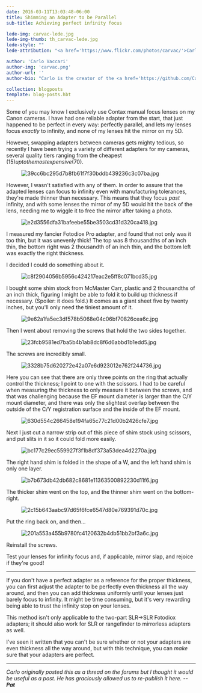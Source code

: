 ```yaml
---
date: 2016-03-11T13:03:48-06:00 
title: Shimming an Adapter to be Parallel
sub-title: Achieving perfect infinity focus 

lede-img: carvac-lede.jpg
lede-img-thumb: th_carvac-lede.jpg
lede-style: ""
lede-attribution: "<a href='https://www.flickr.com/photos/carvac/'>Carlo Vaccari</a> <a class='cc' href='https://creativecommons.org/licenses/by-sa/3.0/' title='Creative Commons, by Attribution Share-Alike'>cba</a>"

author: 'Carlo Vaccari'
author-img: 'carvac.png'
author-url: ''
author-bio: "Carlo is the creator of the <a href='https://github.com/CarVac/filmulator-gui'>Filmulator</a> project and owns too many manual lenses.<br>You can find his photography on <a href='https://www.flickr.com/photos/carvac/'>Flickr</a> and his <a href='https://github.com/CarVac'>projects on Github</a>."

collection: blogposts 
template: blog-posts.hbt
---
```


Some of you may know I exclusively use Contax manual focus lenses on my Canon cameras. I have had one reliable adapter from the start, that just happened to be perfect in every way: perfectly parallel, and lets my lenses focus *exactly* to infinity, and none of my lenses hit the mirror on my 5D.


However, swapping adapters between cameras gets mighty tedious, so recently I have been trying a variety of different adapters for my cameras, several quality tiers ranging from the cheapest ($15) up to the most expensive ($70).

<!-- more -->

<figure>
<img src='39cc6bc295d7b8fb61f7f30bddb439236c3c07ba.jpg' alt='39cc6bc295d7b8fb61f7f30bddb439236c3c07ba.jpg'>
</figure>

However, I wasn't satisfied with any of them. In order to assure that the adapted lenses can focus to infinity even with manufacturing tolerances, they're made thinner than necessary. This means that they focus *past* infinity, and with some lenses the mirror of my 5D would hit the back of the lens, needing me to wiggle it to free the mirror after taking a photo.

<figure>
<img src='e2d3556dfa31bafeebe55be3503cd31d320ca418.jpg' alt='e2d3556dfa31bafeebe55be3503cd31d320ca418.jpg'>
</figure>

I measured my fancier Fotodiox Pro adapter, and found that not only was it too thin, but it was unevenly thick! The top was 8 thousandths of an inch thin, the bottom right was 2 thousandth of an inch thin, and the bottom left was exactly the right thickness.

I decided I could do something about it.

<figure>
<img src='c8f2904056b5956c424217eac2e5ff8c071bcd35.jpg' alt='c8f2904056b5956c424217eac2e5ff8c071bcd35.jpg'>
</figure>

I bought some shim stock from McMaster Carr, plastic and 2 thousandths of an inch thick, figuring I might be able to fold it to build up thickness if necessary. (Spoiler: it does fold.) It comes as a giant sheet five by twenty inches, but you'll only need the tiniest amount of it.

<figure>
<img src='9e62a1fa5ec3df578b5068e04c06bf70826cea6c.jpg' alt='9e62a1fa5ec3df578b5068e04c06bf70826cea6c.jpg'>
</figure>

Then I went about removing the screws that hold the two sides together.

<figure>
<img src='23fcb9581ed7ba5b4b1ab8dc8f6d6abbd1b1edd5.jpg' alt='23fcb9581ed7ba5b4b1ab8dc8f6d6abbd1b1edd5.jpg'>
</figure>

The screws are incredibly small.

<figure>
<img src='3328b75d620272e42a07e6d923012e762f244736.jpg' alt='3328b75d620272e42a07e6d923012e762f244736.jpg'>
</figure>

Here you can see that there are only three points on the ring that actually control the thickness; I point to one with the scissors. I had to be careful when measuring the thickness to only measure it between the screws, and that was challenging because the EF mount diameter is larger than the C/Y mount diameter, and there was only the slightest overlap between the outside of the C/Y registration surface and the inside of the EF mount.

<figure>
<img src='630d554c266458e194fa65c77c21d00b2426cfe7.jpg' alt='630d554c266458e194fa65c77c21d00b2426cfe7.jpg'>
</figure>

Next I just cut a narrow strip out of this piece of shim stock using scissors, and put slits in it so it could fold more easily.

<figure>
<img src='bc177c29ec559927f3f1b8df373a53dea4d2270a.jpg' alt='bc177c29ec559927f3f1b8df373a53dea4d2270a.jpg'>
</figure>

The right hand shim is folded in the shape of a W, and the left hand shim is only one layer.

<figure>
<img src='b7b673db42db682c8681e11363500892230d11f6.jpg' alt='b7b673db42db682c8681e11363500892230d11f6.jpg'>
</figure>

The thicker shim went on the top, and the thinner shim went on the bottom-right.

<figure>
<img src='2c15b643aabc97d65f6fce6547d80e769391d70c.jpg' alt='2c15b643aabc97d65f6fce6547d80e769391d70c.jpg'>
</figure>

Put the ring back on, and then...

<figure>
<img src='201a553a455b9780fc4120632b4db51bb2bf3a6c.jpg' alt='201a553a455b9780fc4120632b4db51bb2bf3a6c.jpg'>
</figure>

Reinstall the screws.

Test your lenses for infinity focus and, if applicable, mirror slap, and rejoice if they're good!

---

If you don't have a perfect adapter as a reference for the proper thickness, you can first adjust the adapter to be perfectly even thickness all the way around, and then you can add thickness uniformly until your lenses just barely focus to infinity. It might be time consuming, but it's very rewarding being able to trust the infinity stop on your lenses.

This method isn't only applicable to the two-part SLR->SLR Fotodiox adapters; it should also work for SLR or rangefinder to mirrorless adapters as well.

I've seen it written that you can't be sure whether or not your adapters are even thickness all the way around, but with this technique, you can *make* sure that your adapters are perfect.

---

_Carlo originally posted this as a thread on the forums but I thought it would be useful as a post.  He has graciously allowed us to re-publish it here. **--Pat**_
